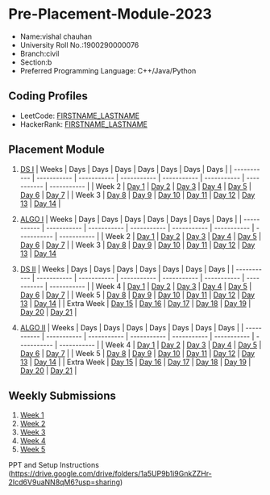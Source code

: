 # Pre-Placement-Module-2023

- Name:vishal chauhan 
- University Roll No.:1900290000076
- Branch:civil
- Section:b
- Preferred Programming Language: C++/Java/Python

## Coding Profiles
- LeetCode: [FIRSTNAME_LASTNAME](https://leetcode.com/YourLeetCodeUserName/)
- HackerRank: [FIRSTNAME_LASTNAME](https://www.hackerrank.com/HackerRankUserName)

## Placement Module

1. [DS I](https://github.com/vishal24v2002/Pre-Placement-Module-2023/tree/main/DS%20I)
    | Weeks | Days | Days | Days | Days | Days | Days | Days |
    | ----------- | ----------- | ----------- | ----------- | ----------- | ----------- | ----------- | ----------- | 
    | Week 2 | [Day 1](https://github.com/vishal24v2002/Pre-Placement-Module-2023/tree/main/DS%20I/Day%201) | [Day 2](https://github.com/vishal24v2002/Pre-Placement-Module-2023/tree/main/DS%20I/Day%202) | [Day 3](https://github.com/vishal24v2002/Pre-Placement-Module-2023/tree/main/DS%20I/Day%203) | [Day 4](https://github.com/vishal24v2002/Pre-Placement-Module-2023/tree/main/DS%20I/Day%204) | [Day 5](https://github.com/vishal24v2002/Pre-Placement-Module-2023/tree/main/DS%20I/Day%205) | [Day 6](https://github.com/vishal24v2002/Pre-Placement-Module-2023/tree/main/DS%20I/Day%206) | [Day 7](https://github.com/vishal24v2002/Pre-Placement-Module-2023/tree/main/DS%20I/Day%207) |
    | Week 3 | [Day 8](https://github.com/vishal24v2002/Pre-Placement-Module-2023/tree/main/DS%20I/Day%208) | [Day 9](https://github.com/vishal24v2002/Pre-Placement-Module-2023/tree/main/DS%20I/Day%209) | [Day 10](https://github.com/vishal24v2002/Pre-Placement-Module-2023/tree/main/DS%20I/Day%2010) | [Day 11](https://github.com/vishal24v2002/Pre-Placement-Module-2023/tree/main/DS%20I/Day%2011) | [Day 12](https://github.com/vishal24v2002/Pre-Placement-Module-2023/tree/main/DS%20I/Day%2012) | [Day 13](https://github.com/vishal24v2002/Pre-Placement-Module-2023/tree/main/DS%20I/Day%2013) | [Day 14](https://github.com/vishal24v2002/Pre-Placement-Module-2023/tree/main/DS%20I/Day%2014) |
    
2. [ALGO I](https://github.com/vishal24v2002/Pre-Placement-Module-2023/tree/main/ALGO%20I)
    | Weeks | Days | Days | Days | Days | Days | Days | Days |
    | ----------- | ----------- | ----------- | ----------- | ----------- | ----------- | ----------- | ----------- |
    | Week 2 | [Day 1](https://github.com/vishal24v2002/Pre-Placement-Module-2023/tree/main/ALGO%20I/Day%201) | [Day 2](https://github.com/vishal24v2002/Pre-Placement-Module-2023/tree/main/ALGO%20I/Day%202) | [Day 3](https://github.com/vishal24v2002/Pre-Placement-Module-2023/tree/main/ALGO%20I/Day%203) | [Day 4](https://github.com/vishal24v2002/Pre-Placement-Module-2023/tree/main/ALGO%20I/Day%204) | [Day 5](https://github.com/vishal24v2002/Pre-Placement-Module-2023/tree/main/ALGO%20I/Day%205) | [Day 6](https://github.com/vishal24v2002/Pre-Placement-Module-2023/tree/main/ALGO%20I/Day%206) | [Day 7](https://github.com/vishal24v2002/Pre-Placement-Module-2023/tree/main/ALGO%20I/Day%207) |
    | Week 3 | [Day 8](https://github.com/vishal24v2002/Pre-Placement-Module-2023/tree/main/ALGO%20I/Day%208) | [Day 9](https://github.com/vishal24v2002/Pre-Placement-Module-2023/tree/main/ALGO%20I/Day%209) | [Day 10](https://github.com/vishal24v2002/Pre-Placement-Module-2023/tree/main/ALGO%20I/Day%2010) | [Day 11](https://github.com/vishal24v2002/Pre-Placement-Module-2023/tree/main/ALGO%20I/Day%2011) | [Day 12](https://github.com/vishal24v2002/Pre-Placement-Module-2023/tree/main/ALGO%20I/Day%2012) | [Day 13](https://github.com/vishal24v2002/Pre-Placement-Module-2023/tree/main/ALGO%20I/Day%2013) | [Day 14](https://github.com/vishal24v2002/Pre-Placement-Module-2023/tree/main/ALGO%20I/Day%2014)  
    
3. [DS II](https://github.com/vishal24v2002/Pre-Placement-Module-2023/tree/main/DS%20II)
    | Weeks | Days | Days | Days | Days | Days | Days | Days |
    | ----------- | ----------- | ----------- | ----------- | ----------- | ----------- | ----------- | ----------- |
    | Week 4 | [Day 1](https://github.com/vishal24v2002/Pre-Placement-Module-2023/tree/main/DS%20II/Day%201) | [Day 2](https://github.com/vishal24v2002/Pre-Placement-Module-2023/tree/main/DS%20II/Day%202) | [Day 3](https://github.com/vishal24v2002/Pre-Placement-Module-2023/tree/main/DS%20II/Day%203) | [Day 4](https://github.com/vishal24v2002/Pre-Placement-Module-2023/tree/main/DS%20II/Day%204) | [Day 5](https://github.com/vishal24v2002/Pre-Placement-Module-2023/tree/main/DS%20II/Day%205) | [Day 6](https://github.com/vishal24v2002/Pre-Placement-Module-2023/tree/main/DS%20II/Day%206) | [Day 7](https://github.com/vishal24v2002/Pre-Placement-Module-2023/tree/main/DS%20II/Day%207) | 
    | Week 5 | [Day 8](https://github.com/vishal24v2002/Pre-Placement-Module-2023/tree/main/DS%20II/Day%208) | [Day 9](https://github.com/vishal24v2002/Pre-Placement-Module-2023/tree/main/DS%20II/Day%209) | [Day 10](https://github.com/vishal24v2002/Pre-Placement-Module-2023/tree/main/DS%20II/Day%2010) | [Day 11](https://github.com/vishal24v2002/Pre-Placement-Module-2023/tree/main/DS%20II/Day%2011) | [Day 12](https://github.com/vishal24v2002/Pre-Placement-Module-2023/tree/main/DS%20II/Day%2012) | [Day 13](https://github.com/vishal24v2002/Pre-Placement-Module-2023/tree/main/DS%20II/Day%2013) | [Day 14](https://github.com/vishal24v2002/Pre-Placement-Module-2023/tree/main/DS%20II/Day%2014) |
    | Extra Week | [Day 15](https://github.com/vishal24v2002/Pre-Placement-Module-2023/tree/main/DS%20II/Day%2015) | [Day 16](https://github.com/vishal24v2002/Pre-Placement-Module-2023/tree/main/DS%20II/Day%2016) | [Day 17](https://github.com/vishal24v2002/Pre-Placement-Module-2023/tree/main/DS%20II/Day%2017) | [Day 18](https://github.com/vishal24v2002/Pre-Placement-Module-2023/tree/main/DS%20II/Day%2018) | [Day 19](https://github.com/vishal24v2002/Pre-Placement-Module-2023/tree/main/DS%20II/Day%2019) | [Day 20](https://github.com/vishal24v2002/Pre-Placement-Module-2023/tree/main/DS%20II/Day%2020) | [Day 21](https://github.com/vishal24v2002/Pre-Placement-Module-2023/tree/main/DS%20II/Day%2021) |
    
4. [ALGO II](https://github.com/vishal24v2002/Pre-Placement-Module-2023/tree/main/ALGO%20II)
    | Weeks | Days | Days | Days | Days | Days | Days | Days |
    | ----------- | ----------- | ----------- | ----------- | ----------- | ----------- | ----------- | ----------- |
    | Week 4 | [Day 1](https://github.com/vishal24v2002/Pre-Placement-Module-2023/tree/main/ALGO%20II/Day%201) | [Day 2](https://github.com/vishal24v2002/Pre-Placement-Module-2023/tree/main/ALGO%20II/Day%202) | [Day 3](https://github.com/vishal24v2002/Pre-Placement-Module-2023/tree/main/ALGO%20II/Day%203) | [Day 4](https://github.com/vishal24v2002/Pre-Placement-Module-2023/tree/main/ALGO%20II/Day%204) | [Day 5](https://github.com/vishal24v2002/Pre-Placement-Module-2023/tree/main/ALGO%20II/Day%205) | [Day 6](https://github.com/vishal24v2002/Pre-Placement-Module-2023/tree/main/ALGO%20II/Day%206) | [Day 7](https://github.com/vishal24v2002/Pre-Placement-Module-2023/tree/main/ALGO%20II/Day%207) |
    | Week 5 | [Day 8](https://github.com/vishal24v2002/Pre-Placement-Module-2023/tree/main/ALGO%20II/Day%208) | [Day 9](https://github.com/vishal24v2002/Pre-Placement-Module-2023/tree/main/ALGO%20II/Day%209) | [Day 10](https://github.com/vishal24v2002/Pre-Placement-Module-2023/tree/main/ALGO%20II/Day%2010) | [Day 11](https://github.com/vishal24v2002/Pre-Placement-Module-2023/tree/main/ALGO%20II/Day%2011) | [Day 12](https://github.com/vishal24v2002/Pre-Placement-Module-2023/tree/main/ALGO%20II/Day%2012) | [Day 13](https://github.com/vishal24v2002/Pre-Placement-Module-2023/tree/main/ALGO%20II/Day%2013) | [Day 14](https://github.com/vishal24v2002/Pre-Placement-Module-2023/tree/main/ALGO%20II/Day%2014) |
    | Extra Week | [Day 15](https://github.com/vishal24v2002/Pre-Placement-Module-2023/tree/main/ALGO%20II/Day%2015) | [Day 16](https://github.com/vishal24v2002/Pre-Placement-Module-2023/tree/main/ALGO%20II/Day%2016) | [Day 17](https://github.com/vishal24v2002/Pre-Placement-Module-2023/tree/main/ALGO%20II/Day%2017) | [Day 18](https://github.com/vishal24v2002/Pre-Placement-Module-2023/tree/main/ALGO%20II/Day%2018) | [Day 19](https://github.com/vishal24v2002/Pre-Placement-Module-2023/tree/main/ALGO%20II/Day%2019) | [Day 20](https://github.com/vishal24v2002/Pre-Placement-Module-2023/tree/main/ALGO%20II/Day%2020) | [Day 21](https://github.com/vishal24v2002/Pre-Placement-Module-2023/tree/main/ALGO%20II/Day%2021) |

## Weekly Submissions
1. [Week 1](https://github.com/vishal24v2002/Pre-Placement-Module-2023/tree/main/Weekly%20Submissions/Week%201)
2. [Week 2](https://github.com/vishal24v2002/Pre-Placement-Module-2023/tree/main/Weekly%20Submissions/Week%202)
3. [Week 3](https://github.com/vishal24v2002/Pre-Placement-Module-2023/tree/main/Weekly%20Submissions/Week%203)
4. [Week 4](https://github.com/vishal24v2002/Pre-Placement-Module-2023/tree/main/Weekly%20Submissions/Week%204)
5. [Week 5](https://github.com/vishal24v2002/Pre-Placement-Module-2023/tree/main/Weekly%20Submissions/Week%205)


PPT and Setup Instructions    
(https://drive.google.com/drive/folders/1a5UP9b1i9GnkZZHr-2Icd6V9uaNN8qM6?usp=sharing)


    

